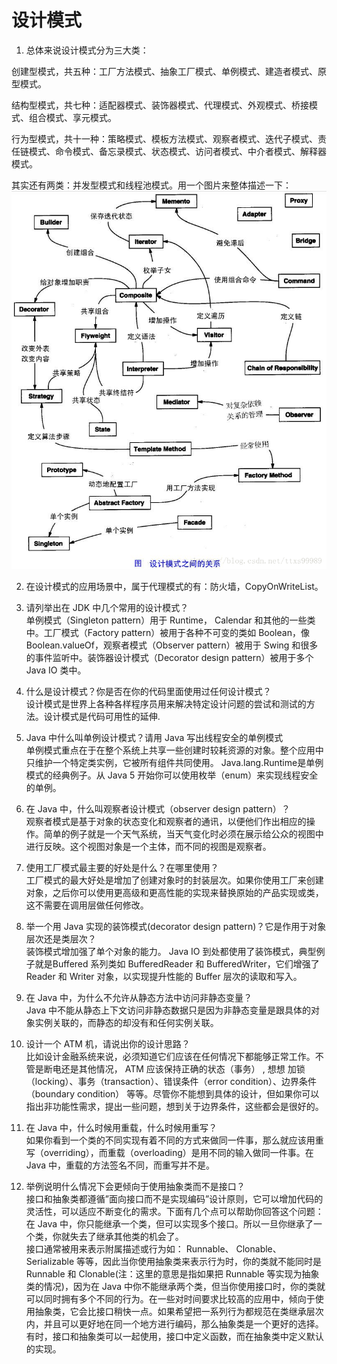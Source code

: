 # 设计模式  
1. 总体来说设计模式分为三大类：  
  
创建型模式，共五种：工厂方法模式、抽象工厂模式、单例模式、建造者模式、原型模式。  
  
结构型模式，共七种：适配器模式、装饰器模式、代理模式、外观模式、桥接模式、组合模式、享元模式。  
  
行为型模式，共十一种：策略模式、模板方法模式、观察者模式、迭代子模式、责任链模式、命令模式、备忘录模式、状态模式、访问者模式、中介者模式、解释器模式。  
  
其实还有两类：并发型模式和线程池模式。用一个图片来整体描述一下：  
![设计模型](https://github.com/Passion-long/Passion-long.github.io/blob/master/Figure/Design_patterns.png)  
  
2. 在设计模式的应用场景中，属于代理模式的有：防火墙，CopyOnWriteList。  
  
3. 请列举出在 JDK 中几个常用的设计模式？  
单例模式（Singleton pattern）用于 Runtime， Calendar 和其他的一些类中。工厂模式（Factory pattern）被用于各种不可变的类如 Boolean，像 Boolean.valueOf，观察者模式（Observer pattern）被用于 Swing 和很多的事件监听中。装饰器设计模式（Decorator design pattern）被用于多个 Java IO 类中。  
  
4. 什么是设计模式？你是否在你的代码里面使用过任何设计模式？  
设计模式是世界上各种各样程序员用来解决特定设计问题的尝试和测试的方法。设计模式是代码可用性的延伸.   
  
5. Java 中什么叫单例设计模式？请用 Java 写出线程安全的单例模式  
单例模式重点在于在整个系统上共享一些创建时较耗资源的对象。整个应用中只维护一个特定类实例，它被所有组件共同使用。 Java.lang.Runtime是单例模式的经典例子。从 Java 5 开始你可以使用枚举（enum）来实现线程安全的单例。  
  
6. 在 Java 中，什么叫观察者设计模式（observer design pattern）？  
观察者模式是基于对象的状态变化和观察者的通讯，以便他们作出相应的操作。简单的例子就是一个天气系统，当天气变化时必须在展示给公众的视图中进行反映。这个视图对象是一个主体，而不同的视图是观察者。  
  
7. 使用工厂模式最主要的好处是什么？在哪里使用？  
工厂模式的最大好处是增加了创建对象时的封装层次。如果你使用工厂来创建对象，之后你可以使用更高级和更高性能的实现来替换原始的产品实现或类，这不需要在调用层做任何修改。  
  
8. 举一个用 Java 实现的装饰模式(decorator design pattern)？它是作用于对象层次还是类层次？  
装饰模式增加强了单个对象的能力。 Java IO 到处都使用了装饰模式，典型例子就是Buffered 系列类如 BufferedReader 和 BufferedWriter，它们增强了 Reader 和 Writer 对象，以实现提升性能的 Buffer 层次的读取和写入。  
  
9. 在 Java 中，为什么不允许从静态方法中访问非静态变量？  
Java 中不能从静态上下文访问非静态数据只是因为非静态变量是跟具体的对象实例关联的，而静态的却没有和任何实例关联。  
  
10. 设计一个 ATM 机，请说出你的设计思路？  
比如设计金融系统来说，必须知道它们应该在任何情况下都能够正常工作。不管是断电还是其他情况， ATM 应该保持正确的状态（事务） , 想想 加锁（locking）、事务（transaction）、错误条件（error condition）、边界条件（boundary condition） 等等。尽管你不能想到具体的设计，但如果你可以指出非功能性需求，提出一些问题，想到关于边界条件，这些都会是很好的。  
  
11. 在 Java 中，什么时候用重载，什么时候用重写？  
如果你看到一个类的不同实现有着不同的方式来做同一件事，那么就应该用重写（overriding），而重载（overloading）是用不同的输入做同一件事。在 Java 中，重载的方法签名不同，而重写并不是。  
  
12. 举例说明什么情况下会更倾向于使用抽象类而不是接口？  
接口和抽象类都遵循”面向接口而不是实现编码”设计原则，它可以增加代码的灵活性，可以适应不断变化的需求。下面有几个点可以帮助你回答这个问题：在 Java 中，你只能继承一个类，但可以实现多个接口。所以一旦你继承了一个类，你就失去了继承其他类的机会了。  
接口通常被用来表示附属描述或行为如： Runnable、 Clonable、 Serializable 等等，因此当你使用抽象类来表示行为时，你的类就不能同时是 Runnable 和 Clonable(注：这里的意思是指如果把 Runnable 等实现为抽象类的情况)，因为在 Java 中你不能继承两个类，但当你使用接口时，你的类就可以同时拥有多个不同的行为。在一些对时间要求比较高的应用中，倾向于使用抽象类，它会比接口稍快一点。如果希望把一系列行为都规范在类继承层次内，并且可以更好地在同一个地方进行编码，那么抽象类是一个更好的选择。有时，接口和抽象类可以一起使用，接口中定义函数，而在抽象类中定义默认的实现。  
  
  
